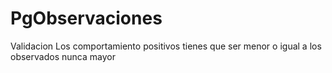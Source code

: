 # PgObservaciones

Validacion
Los comportamiento positivos tienes que ser menor o igual a los observados nunca mayor